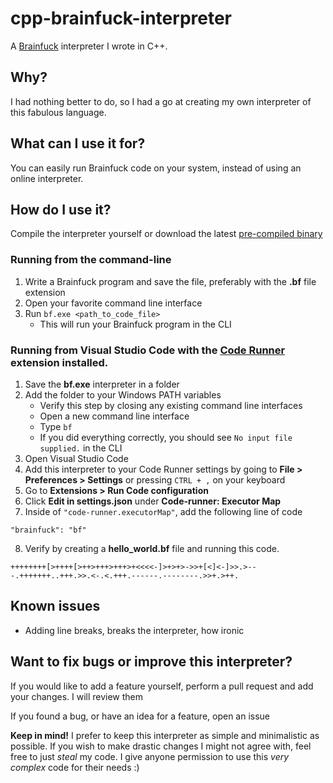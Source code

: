# cpp-brainfuck-interpreter
A [Brainfuck](https://esolangs.org/wiki/Brainfuck) interpreter I wrote in C++.

## Why?
I had nothing better to do, so I had a go at creating my own interpreter of this fabulous language.


## What can I use it for?
You can easily run Brainfuck code on your system, instead of using an online interpreter.


## How do I use it?

Compile the interpreter yourself or download the latest [pre-compiled binary](https://github.com/stumburs/cpp-brainfuck-interpreter/releases/latest)

### Running from the command-line
1. Write a Brainfuck program and save the file, preferably with the **.bf** file extension
2. Open your favorite command line interface
3. Run `bf.exe <path_to_code_file>`
    - This will run your Brainfuck program in the CLI

### Running from Visual Studio Code with the [Code Runner](https://marketplace.visualstudio.com/items?itemName=formulahendry.code-runner) extension installed.
1. Save the **bf.exe** interpreter in a folder
2. Add the folder to your Windows PATH variables
    - Verify this step by closing any existing command line interfaces
    - Open a new command line interface
    - Type `bf`
    - If you did everything correctly, you should see `No input file supplied.` in the CLI
3. Open Visual Studio Code
4. Add this interpreter to your Code Runner settings by going to **File > Preferences > Settings** or pressing `CTRL + ,` on your keyboard
5. Go to **Extensions > Run Code configuration**
6. Click **Edit in settings.json** under **Code-runner: Executor Map**
7. Inside of `"code-runner.executorMap"`, add the following line of code
```
"brainfuck": "bf"
```
8. Verify by creating a **hello_world.bf** file and running this code.
```
++++++++[>++++[>++>+++>+++>+<<<<-]>+>+>->>+[<]<-]>>.>---.+++++++..+++.>>.<-.<.+++.------.--------.>>+.>++.
```

## Known issues
- Adding line breaks, breaks the interpreter, how ironic


## Want to fix bugs or improve this interpreter?
If you would like to add a feature yourself, perform a pull request and add your changes. I will review them

If you found a bug, or have an idea for a feature, open an issue

**Keep in mind!** I prefer to keep this interpreter as simple and minimalistic as possible. If you wish to make drastic changes I might not agree with, feel free to just *steal* my code. I give anyone permission to use this *very complex* code for their needs :)
